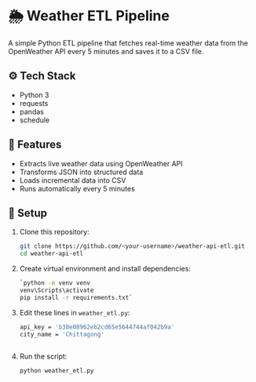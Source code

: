 # 🌦 Weather ETL Pipeline

A simple Python ETL pipeline that fetches real-time weather data from the OpenWeather API every 5 minutes and saves it to a CSV file.
## ⚙️ Tech Stack
- Python 3
- requests
- pandas
- schedule

## 🧠 Features
- Extracts live weather data using OpenWeather API
- Transforms JSON into structured data
- Loads incremental data into CSV
- Runs automatically every 5 minutes

## 🚀 Setup

1. Clone this repository:
   ```bash
   git clone https://github.com/<your-username>/weather-api-etl.git
   cd weather-api-etl
2. Create virtual environment and install dependencies:
	```bash
	`python -m venv venv
	venv\Scripts\activate
	pip install -r requirements.txt`
	
3. Edit these lines in `weather_etl.py`:
	```bash
	api_key = 'b38e08962eb2cd65e5644744af042b9a'
	city_name = 'Chittagong'
		
5. Run the script:
	```bash
	python weather_etl.py